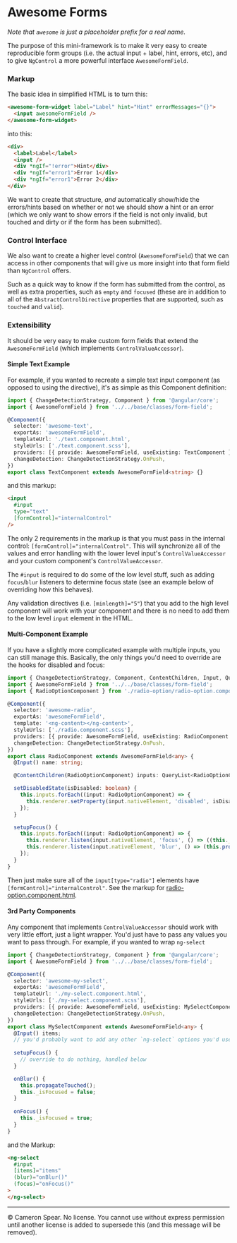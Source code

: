# Awesome Forms

*Note that `awesome` is just a placeholder prefix for a real name.*

The purpose of this mini-framework is to make it very easy to create reproducible form groups (i.e. the actual input + label, hint, errors, etc), and to give `NgControl` a more powerful interface `AwesomeFormField`.

### Markup

The basic idea in simplified HTML is to turn this:

```html
<awesome-form-widget label="Label" hint="Hint" errorMessages="{}">
  <input awesomeFormField />
</awesome-form-widget>
```

into this:

```html
<div>
  <label>Label</label>
  <input />
  <div *ngIf="!error">Hint</div>
  <div *ngIf="error1">Error 1</div>
  <div *ngIf="error1">Error 2</div>
</div>
```

We want to create that structure, *and* automatically show/hide the errors/hints based on whether or not we should show a hint or an error (which we only want to show errors if the field is not only invalid, but touched and dirty or if the form has been submitted).

### Control Interface

We also want to create a higher level control (`AwesomeFormField`) that we can access in other components that will give us more insight into that form field than `NgControl` offers. 

Such as a quick way to know if the form has submitted from the control, as well as extra properties, such as `empty` and `focused` (these are in addition to all of the `AbstractControlDirective` properties that are supported, such as `touched` and `valid`).

### Extensibility

It should be very easy to make custom form fields that extend the `AwesomeFormField` (which implements `ControlValueAccessor`). 

#### Simple Text Example

For example, if you wanted to recreate a simple text input component (as opposed to using the directive), it's as simple as this Component definition:

```ts
import { ChangeDetectionStrategy, Component } from '@angular/core';
import { AwesomeFormField } from '../../base/classes/form-field';

@Component({
  selector: 'awesome-text',
  exportAs: 'awesomeFormField',
  templateUrl: './text.component.html',
  styleUrls: ['./text.component.scss'],
  providers: [{ provide: AwesomeFormField, useExisting: TextComponent }],
  changeDetection: ChangeDetectionStrategy.OnPush,
})
export class TextComponent extends AwesomeFormField<string> {}
```

and this markup:

```html
<input
  #input
  type="text"
  [formControl]="internalControl"
/>
```

The only 2 requirements in the markup is that you must pass in the internal control: `[formControl]="internalControl"`. This will synchronize all of the values and error handling with the lower level input's `ControlValueAccessor` and your custom component's `ControlValueAccessor`.

The `#input` is required to do some of the low level stuff, such as adding `focus`/`blur` listeners to determine focus state (see an example below of overriding how this behaves).

Any validation directives (i.e. `[minlength]="5"`) that you add to the high level component will work with your component and there is no need to add them to the low level `input` element in the HTML.

#### Multi-Component Example

If you have a slightly more complicated example with multiple inputs, you can still manage this. Basically, the only things you'd need to override are the hooks for disabled and focus:

```ts
import { ChangeDetectionStrategy, Component, ContentChildren, Input, QueryList } from '@angular/core';
import { AwesomeFormField } from '../../base/classes/form-field';
import { RadioOptionComponent } from './radio-option/radio-option.component';

@Component({
  selector: 'awesome-radio',
  exportAs: 'awesomeFormField',
  template: '<ng-content></ng-content>',
  styleUrls: ['./radio.component.scss'],
  providers: [{ provide: AwesomeFormField, useExisting: RadioComponent }],
  changeDetection: ChangeDetectionStrategy.OnPush,
})
export class RadioComponent extends AwesomeFormField<any> {
  @Input() name: string;

  @ContentChildren(RadioOptionComponent) inputs: QueryList<RadioOptionComponent> = <any>[];

  setDisabledState(isDisabled: boolean) {
    this.inputs.forEach((input: RadioOptionComponent) => {
      this.renderer.setProperty(input.nativeElement, 'disabled', isDisabled);
    });
  }

  setupFocus() {
    this.inputs.forEach((input: RadioOptionComponent) => {
      this.renderer.listen(input.nativeElement, 'focus', () => ((this._focused = true)));
      this.renderer.listen(input.nativeElement, 'blur', () => (this.propagateTouched(), (this._focused = false)));
    });
  }
}
```

Then just make sure all of the `input[type="radio"]` elements have `[formControl]="internalControl"`. See the markup for [radio-option.component.html](src/awesome-forms/form-fields/radio/radio-options/radio-options.component.html).

#### 3rd Party Components

Any component that implements `ControlValueAccessor` should work with very little effort, just a light wrapper. You'd just have to pass any values you want to pass through. For example, if you wanted to wrap `ng-select`

```ts
import { ChangeDetectionStrategy, Component } from '@angular/core';
import { AwesomeFormField } from '../../base/classes/form-field';

@Component({
  selector: 'awesome-my-select',
  exportAs: 'awesomeFormField',
  templateUrl: './my-select.component.html',
  styleUrls: ['./my-select.component.scss'],
  providers: [{ provide: AwesomeFormField, useExisting: MySelectComponent }],
  changeDetection: ChangeDetectionStrategy.OnPush,
})
export class MySelectComponent extends AwesomeFormField<any> {
  @Input() items;
  // you'd probably want to add any other `ng-select` options you'd use
  
  setupFocus() {
    // override to do nothing, handled below
  }

  onBlur() {
    this.propagateTouched();
    this._isFocused = false;
  }
 
  onFocus() {
    this._isFocused = true;
  }
}
```

and the Markup:

```html
<ng-select
  #input
  [items]="items"
  (blur)="onBlur()"
  (focus)="onFocus()"
>
</ng-select>
```

----

© Cameron Spear. No license. You cannot use without express permission until another license is added to supersede this (and this message will be removed).
